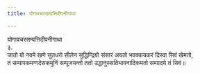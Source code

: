 ```yaml
---
title: योगावचरसम्पत्तिदीपनीगाथा

---
```

योगावचरसम्पत्तिदीपनीगाथा  
३.  
जातो यो नवमे खणे सुतधरो सीलेन सुद्धिन्द्रियो संसारं अयतो भवक्कयकरं दिस्वा सिवं खेमतो,  
तं सम्पापकमग्गदेसकमुनिं सम्पूजयन्तो ततो उद्धानुस्सतिभावनादिकमतो सम्पादये तं सिवं॥  